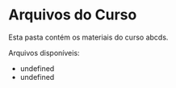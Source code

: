 # Arquivos do Curso

Esta pasta contém os materiais do curso abcds.

Arquivos disponíveis:
- undefined
- undefined